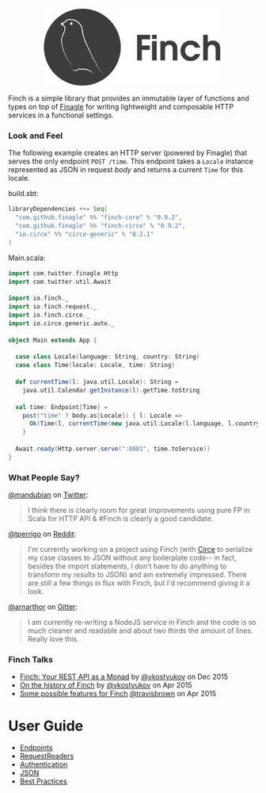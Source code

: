 <p align="center">
  <img src="https://raw.githubusercontent.com/finagle/finch/master/finch-logo.png" width="360px" />
</p>

Finch is a simple library that provides an immutable layer of functions and types on top of [Finagle][finagle] for
writing lightweight and composable HTTP services in a functional settings.

### Look and Feel

The following example creates an HTTP server (powered by Finagle) that serves the only endpoint `POST /time`. This
endpoint takes a `Locale` instance represented as JSON in request _body_ and returns a current `Time` for this locale.

build.sbt:

```scala
libraryDependencies ++= Seq(
  "com.github.finagle" %% "finch-core" % "0.9.2",
  "com.github.finagle" %% "finch-circe" % "0.9.2",
  "io.circe" %% "circe-generic" % "0.2.1"
)
```

Main.scala:

```scala
import com.twitter.finagle.Http
import com.twitter.util.Await

import io.finch._
import io.finch.request._
import io.finch.circe._
import io.circe.generic.auto._

object Main extends App {

  case class Locale(language: String, country: String)
  case class Time(locale: Locale, time: String)

  def currentTime(l: java.util.Locale): String =
    java.util.Calendar.getInstance(l).getTime.toString

  val time: Endpoint[Time] =
    post("time" ? body.as[Locale]) { l: Locale =>
      Ok(Time(l, currentTime(new java.util.Locale(l.language, l.country))))
    }

  Await.ready(Http.server.serve(":8081", time.toService))
}
```

### What People Say?

[@mandubian](https://twitter.com/mandubian) on [Twitter](https://twitter.com/mandubian/status/652136674353283072):

> I think there is clearly room for great improvements using pure FP in Scala for HTTP API & #Finch is clearly a
> good candidate.

[@tperrigo](https://www.reddit.com/user/tperrigo) on
[Reddit](https://www.reddit.com/r/scala/comments/3kaael/which_framework_to_use_for_development_of_a_rest/cv13vvg):

> I'm currently working on a project using Finch (with [Circe][circe] to serialize my case classes to JSON without any
> boilerplate code-- in fact, besides the import statements, I don't have to do anything to transform my results to
> JSON) and am extremely impressed. There are still a few things in flux with Finch, but I'd recommend giving it a look.

[@arnarthor](https://github.com/arnarthor) on [Gitter](https://gitter.im/finagle/finch?at=56159d7476d984a35875c13a):

> I am currently re-writing a NodeJS service in Finch and the code is so much cleaner and readable and about two thirds
> the amount of lines. Really love this.

### Finch Talks

* [Finch: Your REST API as a Monad](https://skillsmatter.com/skillscasts/6876-finch-your-rest-api-as-a-monad) by
  [@vkostyukov](https://twitter.com/vkostyukov) on Dec 2015
* [On the history of Finch](https://www.youtube.com/watch?v=bbzRTxGDFhs) by
  [@vkostyukov](https://twitter.com/vkostyukov) on Apr 2015
* [Some possible features for Finch](https://www.youtube.com/watch?v=noCyZ6B__iE)
  [@travisbrown](https://twitter.com/travisbrown) on Apr 2015

# User Guide

* [Endpoints](endpoint.md)
* [RequestReaders](request.md)
* [Authentication](auth.md)
* [JSON](json.md)
* [Best Practices](best-practices.md)

[finagle]: http://twitter.github.io/finagle/
[circe]: https://github.com/travisbrown/circe
